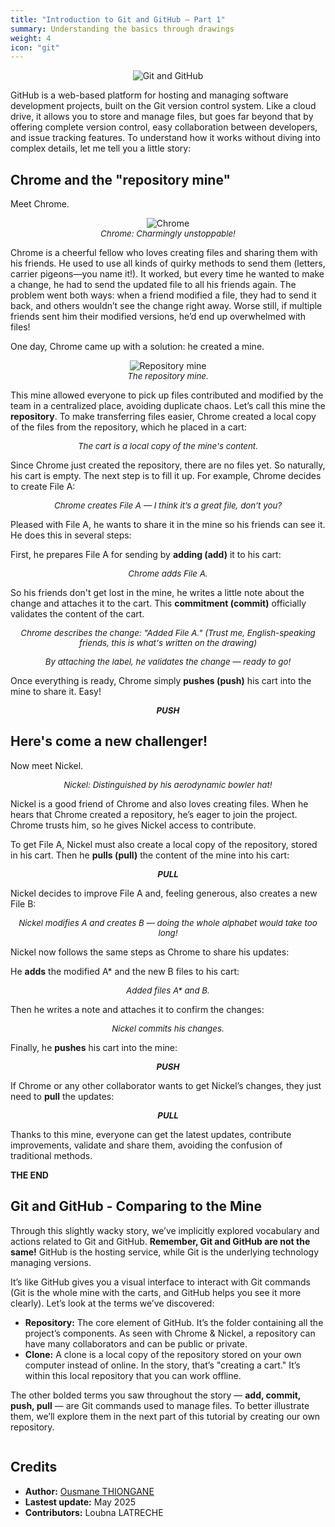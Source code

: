 ```yaml
---
title: "Introduction to Git and GitHub – Part 1"
summary: Understanding the basics through drawings
weight: 4
icon: "git"
---
```



<p align="center">
    <img src="/chroma/images/gitgithub.png" alt="Git and GitHub" class="w-full h-auto" />
</p>

GitHub is a web-based platform for hosting and managing software development projects, built on the Git version control system. Like a cloud drive, it allows you to store and manage files, but goes far beyond that by offering complete version control, easy collaboration between developers, and issue tracking features. To understand how it works without diving into complex details, let me tell you a little story:

## Chrome and the "repository mine"

Meet Chrome.

<p align="center">
    <img src="/chroma/images/gitgithub1.png" alt="Chrome" class="w-full h-auto" />
    </br>
    <em style="font-size: 0.95em;">Chrome: Charmingly unstoppable!</em>
</p>

Chrome is a cheerful fellow who loves creating files and sharing them with his friends. He used to use all kinds of quirky methods to send them (letters, carrier pigeons—you name it!). It worked, but every time he wanted to make a change, he had to send the updated file to all his friends again. The problem went both ways: when a friend modified a file, they had to send it back, and others wouldn’t see the change right away. Worse still, if multiple friends sent him their modified versions, he’d end up overwhelmed with files!

One day, Chrome came up with a solution: he created a mine.

<p align="center">
    <img src="/chroma/images/gitgithub2.jpg" alt="Repository mine" class="w-full h-auto" />
    </br>
    <em style="font-size: 0.95em;">The repository mine.</em>
</p>

This mine allowed everyone to pick up files contributed and modified by the team in a centralized place, avoiding duplicate chaos. Let’s call this mine the **repository**. To make transferring files easier, Chrome created a local copy of the files from the repository, which he placed in a cart:

<p align="center">
    <img src="/chroma/images/gitgithub3.jpg" alt="" class="w-full h-auto" />
    </br>
    <em style="font-size: 0.95em;">The cart is a local copy of the mine's content.</em>
</p>

Since Chrome just created the repository, there are no files yet. So naturally, his cart is empty. The next step is to fill it up. For example, Chrome decides to create File A:

<p align="center">
    <img src="/chroma/images/gitgithub4.jpg" alt="" class="w-full h-auto" />
    </br>
    <em style="font-size: 0.95em;">Chrome creates File A — I think it’s a great file, don’t you?</em>
</p>

Pleased with File A, he wants to share it in the mine so his friends can see it. He does this in several steps:

First, he prepares File A for sending by **adding (add)** it to his cart:

<p align="center">
    <img src="/chroma/images/gitgithub5.jpg" alt="" class="w-full h-auto" />
    </br>
    <em style="font-size: 0.95em;">Chrome adds File A.</em>
</p>

So his friends don't get lost in the mine, he writes a little note about the change and attaches it to the cart. This **commitment (commit)** officially validates the content of the cart.

<p align="center">
    <img src="/chroma/images/gitgithub6.jpg" alt="" class="w-full h-auto" />
    </br>
    <em style="font-size: 0.95em;">Chrome describes the change: "Added File A." (Trust me, English-speaking friends, this is what's written on the drawing)</em>
</p>

<p align="center">
    <img src="/chroma/images/gitgithub7.jpg" alt="" class="w-full h-auto" />
    </br>
    <em style="font-size: 0.95em;">By attaching the label, he validates the change — ready to go!</em>
</p>

Once everything is ready, Chrome simply **pushes (push)** his cart into the mine to share it. Easy!

<p align="center">
    <img src="/chroma/images/gitgithub8.jpg" alt="" class="w-full h-auto" />
    </br>
    <em style="font-size: 0.95em;"><b>PUSH</b></em>
</p>

## Here's come a new challenger!

Now meet Nickel.

<p align="center">
    <img src="/chroma/images/gitgithub9.png" alt="" class="w-full h-auto" />
    </br>
    <em style="font-size: 0.95em;">Nickel: Distinguished by his aerodynamic bowler hat!</em>
</p>

Nickel is a good friend of Chrome and also loves creating files. When he hears that Chrome created a repository, he’s eager to join the project. Chrome trusts him, so he gives Nickel access to contribute.

To get File A, Nickel must also create a local copy of the repository, stored in his cart. Then he **pulls (pull)** the content of the mine into his cart:

<p align="center">
    <img src="/chroma/images/gitgithub10.jpg" alt="" class="w-full h-auto" />
    </br>
    <em style="font-size: 0.95em;"><b>PULL</b></em>
</p>

Nickel decides to improve File A and, feeling generous, also creates a new File B:

<p align="center">
    <img src="/chroma/images/gitgithub11.jpg" alt="" class="w-full h-auto" />
    </br>
    <em style="font-size: 0.95em;">Nickel modifies A and creates B — doing the whole alphabet would take too long!</em>
</p>

Nickel now follows the same steps as Chrome to share his updates:

He **adds** the modified A* and the new B files to his cart:

<p align="center">
    <img src="/chroma/images/gitgithub12.jpg" alt="" class="w-full h-auto" />
    </br>
    <em style="font-size: 0.95em;">Added files A* and B.</em>
</p>

Then he writes a note and attaches it to confirm the changes:

<p align="center">
    <img src="/chroma/images/gitgithub13.jpg" alt="" class="w-full h-auto" />
    </br>
    <em style="font-size: 0.95em;">Nickel </b>commits</b> his changes.</em>
</p>

Finally, he **pushes** his cart into the mine:

<p align="center">
    <img src="/chroma/images/gitgithub14.jpg" alt="" class="w-full h-auto" />
    </br>
    <em style="font-size: 0.95em;"><b>PUSH</b></em>
</p>

If Chrome or any other collaborator wants to get Nickel’s changes, they just need to **pull** the updates:

<p align="center">
    <img src="/chroma/images/gitgithub15.jpg" alt="" class="w-full h-auto" />
    </br>
    <em style="font-size: 0.95em;"><b>PULL</b></em>
</p>

Thanks to this mine, everyone can get the latest updates, contribute improvements, validate and share them, avoiding the confusion of traditional methods.

**THE END**

## Git and GitHub - Comparing to the Mine

Through this slightly wacky story, we’ve implicitly explored vocabulary and actions related to Git and GitHub. **Remember, Git and GitHub are not the same!** GitHub is the hosting service, while Git is the underlying technology managing versions.

It’s like GitHub gives you a visual interface to interact with Git commands (Git is the whole mine with the carts, and GitHub helps you see it more clearly). Let’s look at the terms we’ve discovered:

* **Repository:** The core element of GitHub. It’s the folder containing all the project’s components. As seen with Chrome & Nickel, a repository can have many collaborators and can be public or private.
* **Clone:** A clone is a local copy of the repository stored on your own computer instead of online. In the story, that’s "creating a cart." It’s within this local repository that you can work offline.

The other bolded terms you saw throughout the story — **add, commit, push, pull** — are Git commands used to manage files. To better illustrate them, we’ll explore them in the next part of this tutorial by creating our own repository.

<p align="center">
    <img src="/chroma/images/gitgithub16.jpg" alt="" class="w-full h-auto" />
    </br>
</p>

## Credits

* **Author:** [Ousmane THIONGANE](https://github.com/Mowibox)
* **Lastest update:** May 2025
* **Contributors:** Loubna LATRECHE
